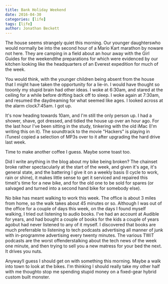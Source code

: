 ```yaml
---
title: Bank Holiday Weekend
date: 2016-04-30
categories: [life]
tags: [life]
author: Jonathan Beckett
---
```


The house seems strangely quiet this morning. Our younger daughterswho would normally be into the second hour of a Mario Kart marathon by noware not here. They are camping in a field about an hour away with the Girl Guides for the weekendthe preparations for which were evidenced by our kitchen looking like the headquarters of an Everest expedition for much of the week.

You would think, with the younger children being absent from the house that I might have taken the opportunity for a lie-in. I would have thought so tooonly my stupid brain had other ideas. I woke at 6:30am, and stared at the ceiling for a while before drifting back off to sleep. I woke again at 7:30am, and resumed the daydreaming for what seemed like ages. I looked across at the alarm clock7:45am. I got up.

It's now heading towards 10am, and I'm still the only person up. I had a shower, shave, got dressed, and tidied the house up over an hour ago. For the last hour I've been sitting in the study, tinkering with the old iMac (I'm writing this on it). The soundtrack to the movie "Hackers" is playing in iTunesI copied a selection of MP3s over to it after upgrading the hard drive last week.

Time to make another coffee I guess. Maybe some toast too.

Did I write anything in the blog about my bike being broken? The chainset broke rather spectacularly at the start of the week, and given it's age, it's general state, and the battering I give it on a weekly basis (I cycle to work, rain or shine), it makes little sense to get it serviced and repaired this timeit's time for a new bike, and for the old one to be sold for spares (or salvaged and turned into a second hand bike for somebody else).

No bike has meant walking to work this week. The office is about 3 miles from home, so the walk takes about 45 minutes or so. Although I was out of the office for a couple of days this week, on the days I found myself walking, I tried out listening to audio books. I've had an account at Audible for years, and had bought a couple of books for the kids a couple of years agobut had never listened to any of it myself. I discovered that books are much preferrable to listening to tech podcasts advertising all manner of junk with in-programme advertising every twenty minutes. The various TWiT podcasts are the worst offenderstalking about the tech news of the week one minute, and then trying to sell you a new matress for your bed the next. It drives you nuts.

Anyway!I guess I should get on with something this morning. Maybe a walk into town to look at the bikes. I'm thinking I should really take my other half with me thoughto stop me spending stupid money on a fixed-gear hybrid custom built monster.